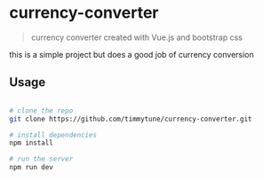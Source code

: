 # currency-converter

> currency converter created with Vue.js and bootstrap css

this is a simple project but does a good job of currency conversion

## Usage

``` bash

# clone the repo
git clone https://github.com/timmytune/currency-converter.git

# install dependencies
npm install

# run the server
npm run dev

``` 
